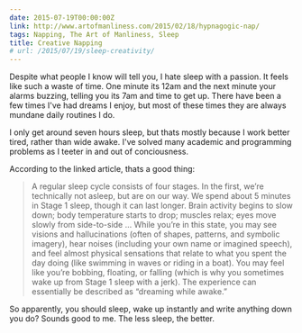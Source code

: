 ```yaml
---
date: 2015-07-19T00:00:00Z
link: http://www.artofmanliness.com/2015/02/18/hypnagogic-nap/
tags: Napping, The Art of Manliness, Sleep
title: Creative Napping
# url: /2015/07/19/sleep-creativity/
---
```


Despite what people I know will tell you, I hate sleep with a passion. It feels like such a waste of time. One minute its 12am and the next minute your alarms buzzing, telling you its 7am and time to get up. There have been a few times I've had dreams I enjoy, but most of these times they are always mundane daily routines I do. 

I only get around seven hours sleep, but thats mostly because I work better tired, rather than wide awake. I've solved many academic and programming problems as I teeter in and out of conciousness.

According to the linked article, thats a good thing:

> A regular sleep cycle consists of four stages. In the first, we’re technically not asleep, but are on our way. We spend about 5 minutes in Stage 1 sleep, though it can last longer. Brain activity begins to slow down; body temperature starts to drop; muscles relax; eyes move slowly from side-to-side
... While you’re in this state, you may see visions and hallucinations (often of shapes, patterns, and symbolic imagery), hear noises (including your own name or imagined speech), and feel almost physical sensations that relate to what you spent the day doing (like swimming in waves or riding in a boat). You may feel like you’re bobbing, floating, or falling (which is why you sometimes wake up from Stage 1 sleep with a jerk). The experience can essentially be described as “dreaming while awake.”

So apparently, you should sleep, wake up instantly and write anything down you do? Sounds good to me. The less sleep, the better.
